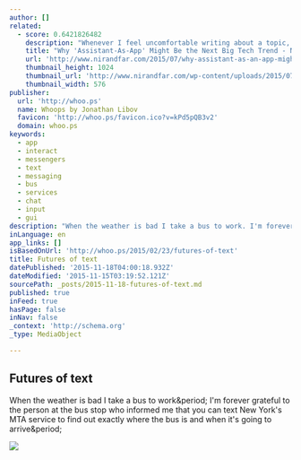 ```yaml
---
author: []
related:
  - score: 0.6421826482
    description: "Whenever I feel uncomfortable writing about a topic, that's when I know I should write about it. So here goes. This article is about how a new way of designing apps changed my life. But to explain the power of this trend, I need to tell you about poop."
    title: "Why 'Assistant-As-App' Might Be the Next Big Tech Trend - Nir and Far"
    url: 'http://www.nirandfar.com/2015/07/why-assistant-as-an-app-might-be-the-next-big-tech-trend.html'
    thumbnail_height: 1024
    thumbnail_url: 'http://www.nirandfar.com/wp-content/uploads/2015/07/IMG_6809-576x1024.jpg'
    thumbnail_width: 576
publisher:
  url: 'http://whoo.ps'
  name: Whoops by Jonathan Libov
  favicon: 'http://whoo.ps/favicon.ico?v=kPd5pQB3v2'
  domain: whoo.ps
keywords:
  - app
  - interact
  - messengers
  - text
  - messaging
  - bus
  - services
  - chat
  - input
  - gui
description: "When the weather is bad I take a bus to work. I'm forever grateful to the person at the bus stop who informed me that you can text New York's MTA service to find out exactly where the bus is and when it's going to arrive."
inLanguage: en
app_links: []
isBasedOnUrl: 'http://whoo.ps/2015/02/23/futures-of-text'
title: Futures of text
datePublished: '2015-11-18T04:00:18.932Z'
dateModified: '2015-11-15T03:19:52.121Z'
sourcePath: _posts/2015-11-18-futures-of-text.md
published: true
inFeed: true
hasPage: false
inNav: false
_context: 'http://schema.org'
_type: MediaObject

---
```

<article style=""><h1>Futures of text</h1><p>When the weather is bad I take a bus to work&amp;period; I'm forever grateful to the person at the bus stop who informed me that you can text New York's MTA service to find out exactly where the bus is and when it's going to arrive&amp;period;</p><img src="https://s3.amazonaws.com/whoops-images/images/futures-of-text/bus-time.gif" /></article>